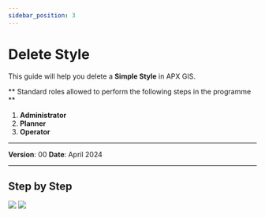 ```yaml
---
sidebar_position: 3
---
```


# Delete Style

This guide will help you delete a **Simple Style** in APX GIS.

** Standard roles allowed to perform the following steps in the programme **

1.	**Administrator**
2.	**Planner**
3.	**Operator**

------------

**Version**: 00
**Date**: April 2024

------------
## **Step by Step**

![](/img/9.Styles/SimpleStly-delete01.png)
![](/img/9.Styles/SimpleStly-delete02.png)